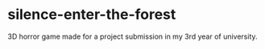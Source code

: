 # silence-enter-the-forest
3D horror game made for a project submission in my 3rd year of university.
